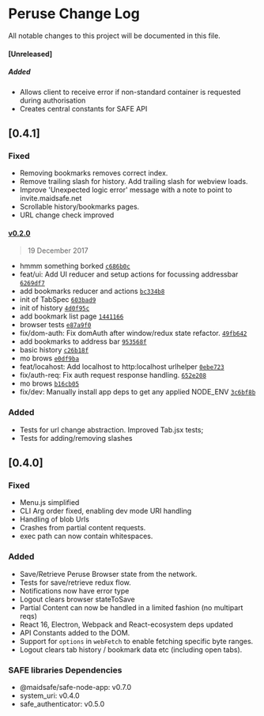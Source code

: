 # Peruse Change Log
All notable changes to this project will be documented in this file.

#### [Unreleased]
##### Added
- Allows client to receive error if non-standard container is requested during authorisation
- Creates central constants for SAFE API 

## [0.4.1]
### Fixed
- Removing bookmarks removes correct index.
- Remove trailing slash for history. Add trailing slash for webview loads.
- Improve 'Unexpected logic error' message with a note to point to invite.maidsafe.net
- Scrollable history/bookmarks pages.
- URL change check improved

#### [v0.2.0](https://github.com/joshuef/peruse/compare/v0.10.0-1...v0.2.0)
> 19 December 2017
- hmmm something borked [`c686b0c`](https://github.com/joshuef/peruse/commit/c686b0ca3942d400d843aff2682f5d7026e441ac)
- feat/ui: Add UI reducer and setup actions for focussing addressbar [`6269df7`](https://github.com/joshuef/peruse/commit/6269df7c0d54a1eab22d22b934ffa981c41ba1fb)
- add bookmarks reducer and actions [`bc334b8`](https://github.com/joshuef/peruse/commit/bc334b88c1e0b4b6e9c65f921b37489a26c91b3d)
- init of TabSpec [`603bad9`](https://github.com/joshuef/peruse/commit/603bad97299377f88b0cdecf798e8e8629a6a470)
- init of history [`4d0f95c`](https://github.com/joshuef/peruse/commit/4d0f95c29a8348ebdd92e5e03ceb9d6467f66ebf)
- add bookmark list page [`1441166`](https://github.com/joshuef/peruse/commit/1441166ccc316f4f4242655f260e61a81466f42b)
- browser tests [`e87a9f0`](https://github.com/joshuef/peruse/commit/e87a9f06a9838523eaa2a7ee19d5c54758b9aa4a)
- fix/dom-auth: Fix domAuth after window/redux state refactor. [`49fb642`](https://github.com/joshuef/peruse/commit/49fb64219da53854eb36e87dff8c81a08ff560c0)
- add bookmarks to address bar [`953568f`](https://github.com/joshuef/peruse/commit/953568fe716db2e8d764ea85e62e961aca2d551b)
- basic history [`c26b18f`](https://github.com/joshuef/peruse/commit/c26b18fde18993d94c969623c7a4fe94f9d37972)
- mo brows [`e0df9ba`](https://github.com/joshuef/peruse/commit/e0df9bac4b70d985d933cbdeb6df374d701822d3)
- feat/locahost: Add localhost to http:localhost urlhelper [`0ebe723`](https://github.com/joshuef/peruse/commit/0ebe7235271a9171b25c280d4be6a8e0cc45e5a5)
- fix/auth-req: Fix auth request response handling. [`652e208`](https://github.com/joshuef/peruse/commit/652e208e99928d5a9de7fdde84c815c33a7ed34d)
- mo brows [`b16cb05`](https://github.com/joshuef/peruse/commit/b16cb050cf0dc6c4a59c2166efe908307663a901)
- fix/dev: Manually install app deps to get any applied NODE_ENV [`3c6bf8b`](https://github.com/joshuef/peruse/commit/3c6bf8bb2bc60b5fbc20ea38798b9d1d71afe3c7)
### Added
- Tests for url change abstraction. Improved Tab.jsx tests;
- Tests for adding/removing slashes

## [0.4.0]
### Fixed
- Menu.js simplified
- CLI Arg order fixed, enabling dev mode URI handling
- Handling of blob Urls
- Crashes from partial content requests.
- exec path can now contain whitespaces.

### Added
- Save/Retrieve Peruse Browser state from the network.
- Tests for save/retrieve redux flow.
- Notifications now have error type
- Logout clears browser stateToSave
- Partial Content can now be handled in a limited fashion (no multipart reqs)
- React 16, Electron, Webpack and React-ecosystem deps updated
- API Constants added to the DOM.
- Support for `options` in `webFetch` to enable fetching specific byte ranges.
- Logout clears tab history / bookmark data etc (including open tabs).

### SAFE libraries Dependencies
- @maidsafe/safe-node-app: v0.7.0
- system_uri: v0.4.0
- safe_authenticator: v0.5.0
